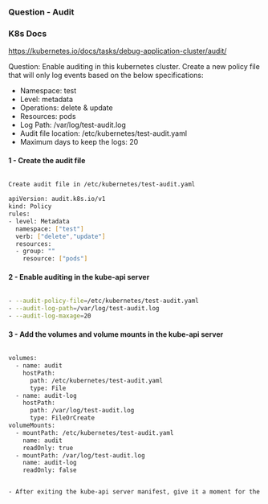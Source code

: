 ### Question - Audit

### K8s Docs

https://kubernetes.io/docs/tasks/debug-application-cluster/audit/

Question: Enable auditing in this kubernetes cluster. Create a new policy file that will only log events based on the below specifications:

- Namespace: test
- Level: metadata
- Operations: delete & update
- Resources: pods
- Log Path: /var/log/test-audit.log
- Audit file location: /etc/kubernetes/test-audit.yaml
- Maximum days to keep the logs: 20


#### 1 - Create the audit file

```sh

Create audit file in /etc/kubernetes/test-audit.yaml

apiVersion: audit.k8s.io/v1
kind: Policy
rules:
- level: Metadata
  namespace: ["test"]
  verb: ["delete","update"]
  resources:
  - group: ""
    resource: ["pods"]

```

#### 2 - Enable auditing in the kube-api server

```sh

- --audit-policy-file=/etc/kubernetes/test-audit.yaml
- --audit-log-path=/var/log/test-audit.log
- --audit-log-maxage=20

```

#### 3 - Add the volumes and volume mounts in the kube-api server

```sh

volumes:
  - name: audit
    hostPath:
      path: /etc/kubernetes/test-audit.yaml
      type: File
  - name: audit-log
    hostPath:
      path: /var/log/test-audit.log
      type: FileOrCreate
volumeMounts:
  - mountPath: /etc/kubernetes/test-audit.yaml
    name: audit
    readOnly: true
  - mountPath: /var/log/test-audit.log
    name: audit-log
    readOnly: false


- After exiting the kube-api server manifest, give it a moment for the server to restart and for changes to take effect.

```



